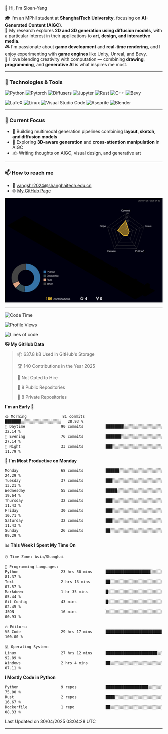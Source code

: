 👋 Hi, I'm Sloan-Yang

🎓 I'm an MPhil student at **ShanghaiTech University**, focusing on **AI-Generated Content (AIGC)**.  
🧠 My research explores **2D and 3D generation using diffusion models**, with a particular interest in their applications to **art, design, and interactive media**.  
🎮 I'm passionate about **game development** and **real-time rendering**, and I enjoy experimenting with **game engines** like Unity, Unreal, and Bevy.  
🎨 I love blending creativity with computation — combining **drawing**, **programming**, and **generative AI** is what inspires me most.

---

### 🧰 Technologies & Tools

![Python](https://img.shields.io/badge/python-%233776AB.svg?style=for-the-badge&logo=python&logoColor=white)
![Pytorch](https://img.shields.io/badge/pytorch-%23EE4C2C.svg?style=for-the-badge&logo=pytorch&logoColor=white)
![Diffusers](https://img.shields.io/badge/diffusers-HuggingFace-yellow?style=for-the-badge&logo=huggingface&logoColor=black)
![Jupyter](https://img.shields.io/badge/Jupyter-%23F37626.svg?style=for-the-badge&logo=Jupyter&logoColor=white)
![Rust](https://img.shields.io/badge/Rust-%23000000.svg?style=for-the-badge&logo=rust&logoColor=white)
![C++](https://img.shields.io/badge/C++-%2300599C.svg?style=for-the-badge&logo=c%2B%2B&logoColor=white)
![Bevy](https://img.shields.io/badge/Bevy-000000.svg?style=for-the-badge&logo=bevy&logoColor=white)

![LaTeX](https://img.shields.io/badge/LaTeX-47A141?style=for-the-badge&logo=latex&logoColor=white)
![Linux](https://img.shields.io/badge/Linux-FCC624?style=for-the-badge&logo=linux&logoColor=black)
![Visual Studio Code](https://img.shields.io/badge/VSCode-0078d7.svg?style=for-the-badge&logo=visual-studio-code&logoColor=white)
![Aseprite](https://img.shields.io/badge/Aseprite-FFFFFF?style=for-the-badge&logo=Aseprite&logoColor=%237D929E)
![Blender](https://img.shields.io/badge/Blender-F5792A?style=for-the-badge&logo=blender&logoColor=white)

---

### 🔭 Current Focus

- 🎨 Building multimodal generation pipelines combining **layout, sketch, and diffusion models**
- 🧪 Exploring **3D-aware generation** and **cross-attention manipulation** in AIGC
- ✍️ Writing thoughts on AIGC, visual design, and generative art

---

### 📫 How to reach me

- 📧 <a href="mailto:yangshr2024@shanghaitech.edu.cn">yangshr2024@shanghaitech.edu.cn</a>
- 🌐 [My GitHub Page](https://sloan-yang.github.io)  



![3D Profile](https://raw.githubusercontent.com/Sloan-Yang/Sloan-Yang/main/profile-3d-contrib/profile-night-rainbow.svg)

---


<!--START_SECTION:waka-->
![Code Time](http://img.shields.io/badge/Code%20Time-32%20hrs%2036%20mins-blue)

![Profile Views](http://img.shields.io/badge/Profile%20Views-596-blue)

![Lines of code](https://img.shields.io/badge/From%20Hello%20World%20I%27ve%20Written-1.9%20million%20lines%20of%20code-blue)

**🐱 My GitHub Data** 

> 📦 637.8 kB Used in GitHub's Storage 
 > 
> 🏆 140 Contributions in the Year 2025
 > 
> 🚫 Not Opted to Hire
 > 
> 📜 8 Public Repositories 
 > 
> 🔑 8 Private Repositories 
 > 
**I'm an Early 🐤** 

```text
🌞 Morning                81 commits          ███████░░░░░░░░░░░░░░░░░░   28.93 % 
🌆 Daytime                90 commits          ████████░░░░░░░░░░░░░░░░░   32.14 % 
🌃 Evening                76 commits          ███████░░░░░░░░░░░░░░░░░░   27.14 % 
🌙 Night                  33 commits          ███░░░░░░░░░░░░░░░░░░░░░░   11.79 % 
```
📅 **I'm Most Productive on Monday** 

```text
Monday                   68 commits          ██████░░░░░░░░░░░░░░░░░░░   24.29 % 
Tuesday                  37 commits          ███░░░░░░░░░░░░░░░░░░░░░░   13.21 % 
Wednesday                55 commits          █████░░░░░░░░░░░░░░░░░░░░   19.64 % 
Thursday                 32 commits          ███░░░░░░░░░░░░░░░░░░░░░░   11.43 % 
Friday                   30 commits          ███░░░░░░░░░░░░░░░░░░░░░░   10.71 % 
Saturday                 32 commits          ███░░░░░░░░░░░░░░░░░░░░░░   11.43 % 
Sunday                   26 commits          ██░░░░░░░░░░░░░░░░░░░░░░░   09.29 % 
```


📊 **This Week I Spent My Time On** 

```text
🕑︎ Time Zone: Asia/Shanghai

💬 Programming Languages: 
Python                   23 hrs 50 mins      ████████████████████░░░░░   81.37 % 
Text                     2 hrs 13 mins       ██░░░░░░░░░░░░░░░░░░░░░░░   07.57 % 
Markdown                 1 hr 35 mins        █░░░░░░░░░░░░░░░░░░░░░░░░   05.44 % 
Git Config               43 mins             █░░░░░░░░░░░░░░░░░░░░░░░░   02.45 % 
JSON                     16 mins             ░░░░░░░░░░░░░░░░░░░░░░░░░   00.93 % 

🔥 Editors: 
VS Code                  29 hrs 17 mins      █████████████████████████   100.00 % 

💻 Operating System: 
Linux                    27 hrs 12 mins      ███████████████████████░░   92.89 % 
Windows                  2 hrs 4 mins        ██░░░░░░░░░░░░░░░░░░░░░░░   07.11 % 
```

**I Mostly Code in Python** 

```text
Python                   9 repos             ███████████████████░░░░░░   75.00 % 
Rust                     2 repos             ████░░░░░░░░░░░░░░░░░░░░░   16.67 % 
Dockerfile               1 repo              ██░░░░░░░░░░░░░░░░░░░░░░░   08.33 % 
```




 Last Updated on 30/04/2025 03:04:28 UTC
<!--END_SECTION:waka-->

---





